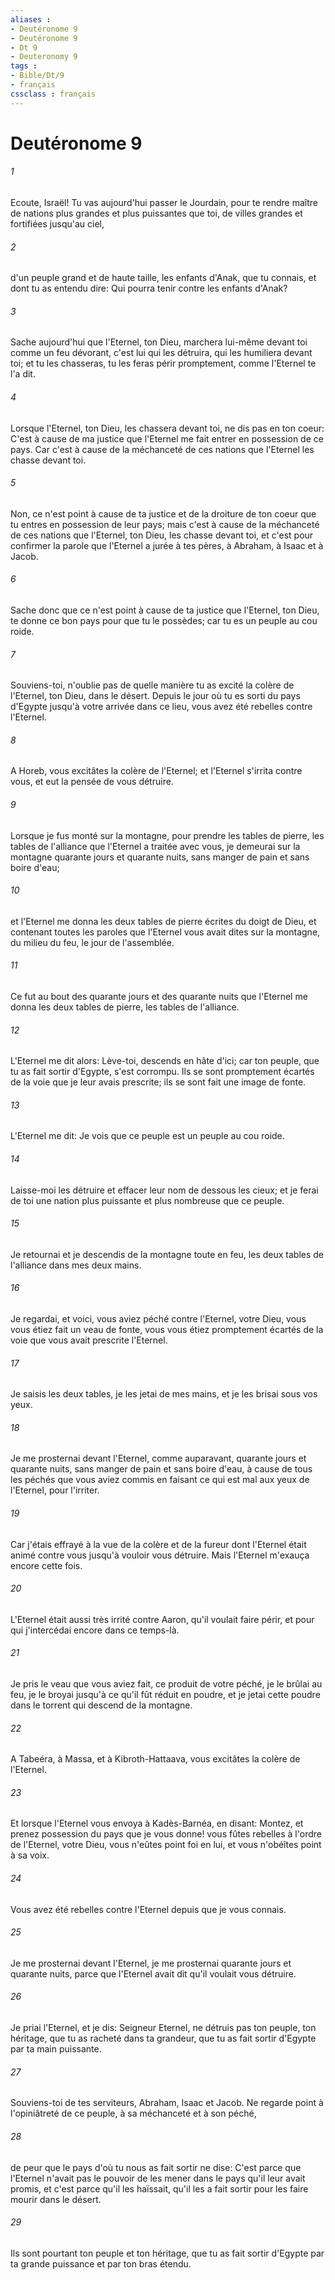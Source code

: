 ```yaml
---
aliases : 
- Deutéronome 9
- Deutéronome 9
- Dt 9
- Deuteronomy 9
tags : 
- Bible/Dt/9
- français
cssclass : français
---
```


# Deutéronome 9

###### 1
Ecoute, Israël! Tu vas aujourd'hui passer le Jourdain, pour te rendre maître de nations plus grandes et plus puissantes que toi, de villes grandes et fortifiées jusqu'au ciel,
###### 2
d'un peuple grand et de haute taille, les enfants d'Anak, que tu connais, et dont tu as entendu dire: Qui pourra tenir contre les enfants d'Anak?
###### 3
Sache aujourd'hui que l'Eternel, ton Dieu, marchera lui-même devant toi comme un feu dévorant, c'est lui qui les détruira, qui les humiliera devant toi; et tu les chasseras, tu les feras périr promptement, comme l'Eternel te l'a dit.
###### 4
Lorsque l'Eternel, ton Dieu, les chassera devant toi, ne dis pas en ton coeur: C'est à cause de ma justice que l'Eternel me fait entrer en possession de ce pays. Car c'est à cause de la méchanceté de ces nations que l'Eternel les chasse devant toi.
###### 5
Non, ce n'est point à cause de ta justice et de la droiture de ton coeur que tu entres en possession de leur pays; mais c'est à cause de la méchanceté de ces nations que l'Eternel, ton Dieu, les chasse devant toi, et c'est pour confirmer la parole que l'Eternel a jurée à tes pères, à Abraham, à Isaac et à Jacob.
###### 6
Sache donc que ce n'est point à cause de ta justice que l'Eternel, ton Dieu, te donne ce bon pays pour que tu le possèdes; car tu es un peuple au cou roide.
###### 7
Souviens-toi, n'oublie pas de quelle manière tu as excité la colère de l'Eternel, ton Dieu, dans le désert. Depuis le jour où tu es sorti du pays d'Egypte jusqu'à votre arrivée dans ce lieu, vous avez été rebelles contre l'Eternel.
###### 8
A Horeb, vous excitâtes la colère de l'Eternel; et l'Eternel s'irrita contre vous, et eut la pensée de vous détruire.
###### 9
Lorsque je fus monté sur la montagne, pour prendre les tables de pierre, les tables de l'alliance que l'Eternel a traitée avec vous, je demeurai sur la montagne quarante jours et quarante nuits, sans manger de pain et sans boire d'eau;
###### 10
et l'Eternel me donna les deux tables de pierre écrites du doigt de Dieu, et contenant toutes les paroles que l'Eternel vous avait dites sur la montagne, du milieu du feu, le jour de l'assemblée.
###### 11
Ce fut au bout des quarante jours et des quarante nuits que l'Eternel me donna les deux tables de pierre, les tables de l'alliance.
###### 12
L'Eternel me dit alors: Lève-toi, descends en hâte d'ici; car ton peuple, que tu as fait sortir d'Egypte, s'est corrompu. Ils se sont promptement écartés de la voie que je leur avais prescrite; ils se sont fait une image de fonte.
###### 13
L'Eternel me dit: Je vois que ce peuple est un peuple au cou roide.
###### 14
Laisse-moi les détruire et effacer leur nom de dessous les cieux; et je ferai de toi une nation plus puissante et plus nombreuse que ce peuple.
###### 15
Je retournai et je descendis de la montagne toute en feu, les deux tables de l'alliance dans mes deux mains.
###### 16
Je regardai, et voici, vous aviez péché contre l'Eternel, votre Dieu, vous vous étiez fait un veau de fonte, vous vous étiez promptement écartés de la voie que vous avait prescrite l'Eternel.
###### 17
Je saisis les deux tables, je les jetai de mes mains, et je les brisai sous vos yeux.
###### 18
Je me prosternai devant l'Eternel, comme auparavant, quarante jours et quarante nuits, sans manger de pain et sans boire d'eau, à cause de tous les péchés que vous aviez commis en faisant ce qui est mal aux yeux de l'Eternel, pour l'irriter.
###### 19
Car j'étais effrayé à la vue de la colère et de la fureur dont l'Eternel était animé contre vous jusqu'à vouloir vous détruire. Mais l'Eternel m'exauça encore cette fois.
###### 20
L'Eternel était aussi très irrité contre Aaron, qu'il voulait faire périr, et pour qui j'intercédai encore dans ce temps-là.
###### 21
Je pris le veau que vous aviez fait, ce produit de votre péché, je le brûlai au feu, je le broyai jusqu'à ce qu'il fût réduit en poudre, et je jetai cette poudre dans le torrent qui descend de la montagne.
###### 22
A Tabeéra, à Massa, et à Kibroth-Hattaava, vous excitâtes la colère de l'Eternel.
###### 23
Et lorsque l'Eternel vous envoya à Kadès-Barnéa, en disant: Montez, et prenez possession du pays que je vous donne! vous fûtes rebelles à l'ordre de l'Eternel, votre Dieu, vous n'eûtes point foi en lui, et vous n'obéîtes point à sa voix.
###### 24
Vous avez été rebelles contre l'Eternel depuis que je vous connais.
###### 25
Je me prosternai devant l'Eternel, je me prosternai quarante jours et quarante nuits, parce que l'Eternel avait dit qu'il voulait vous détruire.
###### 26
Je priai l'Eternel, et je dis: Seigneur Eternel, ne détruis pas ton peuple, ton héritage, que tu as racheté dans ta grandeur, que tu as fait sortir d'Egypte par ta main puissante.
###### 27
Souviens-toi de tes serviteurs, Abraham, Isaac et Jacob. Ne regarde point à l'opiniâtreté de ce peuple, à sa méchanceté et à son péché,
###### 28
de peur que le pays d'où tu nous as fait sortir ne dise: C'est parce que l'Eternel n'avait pas le pouvoir de les mener dans le pays qu'il leur avait promis, et c'est parce qu'il les haïssait, qu'il les a fait sortir pour les faire mourir dans le désert.
###### 29
Ils sont pourtant ton peuple et ton héritage, que tu as fait sortir d'Egypte par ta grande puissance et par ton bras étendu.
